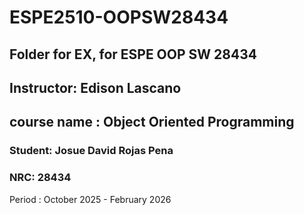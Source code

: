 # ESPE2510-OOPSW28434

## Folder for EX, for ESPE OOP SW 28434

## Instructor: Edison Lascano

## course name : Object Oriented Programming

### Student: Josue David Rojas Pena

### NRC: 28434

Period : October 2025 - February 2026

